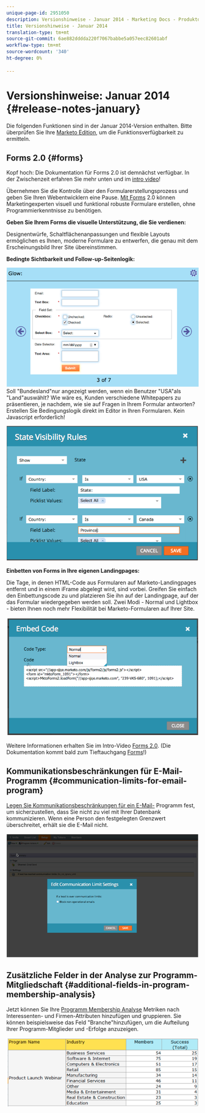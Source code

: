```yaml
---
unique-page-id: 2951050
description: Versionshinweise - Januar 2014 - Marketing Docs - Produktdokumentation
title: Versionshinweise - Januar 2014
translation-type: tm+mt
source-git-commit: 6ae882dddda220f7067babbe5a057eec82601abf
workflow-type: tm+mt
source-wordcount: '340'
ht-degree: 0%

---
```



# Versionshinweise: Januar 2014 {#release-notes-january}

Die folgenden Funktionen sind in der Januar 2014-Version enthalten. Bitte überprüfen Sie Ihre [Marketo Edition](https://www.marketo.com/pricing/), um die Funktionsverfügbarkeit zu ermitteln.

## Forms 2.0 {#forms}

Kopf hoch: Die Dokumentation für Forms 2.0 ist demnächst verfügbar. In der Zwischenzeit erfahren Sie mehr unten und im [intro video](https://docs.marketo.com/display/docs/forms)!

Übernehmen Sie die Kontrolle über den Formularerstellungsprozess und geben Sie Ihren Webentwicklern eine Pause. [Mit Forms](https://docs.marketo.com/display/docs/forms) 2.0 können Marketingexperten visuell und funktional robuste Formulare erstellen, ohne Programmierkenntnisse zu benötigen.

**Geben Sie Ihrem Forms die visuelle Unterstützung, die Sie verdienen:**

Designentwürfe, Schaltflächenanpassungen und flexible Layouts ermöglichen es Ihnen, moderne Formulare zu entwerfen, die genau mit dem Erscheinungsbild Ihrer Site übereinstimmen.

**Bedingte Sichtbarkeit und Follow-up-Seitenlogik:**

![](assets/image2014-9-22-10-3a30-3a52.png)\
Soll &quot;Bundesland&quot;nur angezeigt werden, wenn ein Benutzer &quot;USA&quot;als &quot;Land&quot;auswählt? Wie wäre es, Kunden verschiedene Whitepapers zu präsentieren, je nachdem, wie sie auf Fragen in Ihrem Formular antworten? Erstellen Sie Bedingungslogik direkt im Editor in Ihren Formularen. Kein Javascript erforderlich!

![](assets/image2014-9-22-10-3a31-3a54.png)

**Einbetten von Forms in Ihre eigenen Landingpages:**

Die Tage, in denen HTML-Code aus Formularen auf Marketo-Landingpages entfernt und in einem iFrame abgelegt wird, sind vorbei. Greifen Sie einfach den Einbettungscode zu und platzieren Sie ihn auf der Landingpage, auf der das Formular wiedergegeben werden soll. Zwei Modi - Normal und Lightbox - bieten Ihnen noch mehr Flexibilität bei Marketo-Formularen auf Ihrer Site.

![](assets/image2014-9-22-10-3a38-3a2.png)

Weitere Informationen erhalten Sie im Intro-Video [Forms 2.0](https://docs.marketo.com/display/docs/forms). (Die Dokumentation kommt bald zum Tieftauchgang [Forms](https://docs.marketo.com/display/docs/forms)!)

## Kommunikationsbeschränkungen für E-Mail-Programm {#communication-limits-for-email-program}

[Legen Sie Kommunikationsbeschränkungen für ein E-Mail-](../../product-docs/email-marketing/email-programs/email-program-actions/enable-disable-communication-limits-in-an-email-program.md) Programm fest, um sicherzustellen, dass Sie nicht zu viel mit Ihrer Datenbank kommunizieren. Wenn eine Person den festgelegten Grenzwert überschreitet, erhält sie die E-Mail nicht.

![](assets/image2014-9-22-10-3a38-3a31.png)

## Zusätzliche Felder in der Analyse zur Programm-Mitgliedschaft {#additional-fields-in-program-membership-analysis}

Jetzt können Sie Ihre [Programm Membership Analyse](../../product-docs/reporting/revenue-cycle-analytics/program-analytics/build-a-program-membership-analysis-report-that-lists-leads.md) Metriken nach Interessenten- und Firmen-Attributen hinzufügen und gruppieren. Sie können beispielsweise das Feld &quot;Branche&quot;hinzufügen, um die Aufteilung Ihrer Programm-Mitglieder und -Erfolge anzuzeigen.

![](assets/image2014-9-22-10-3a39-3a1.png)

